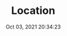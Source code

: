 ---
id: 59
title: Location 
file-slug: location
date: Oct 03, 2021 20:34:23
feature: false
category: icons
angle: dynamic
clay: https://3dicons.sgp1.cdn.digitaloceanspaces.com/v1/dynamic/clay/location-dynamic-clay.png
gradient: https://3dicons.sgp1.cdn.digitaloceanspaces.com/v1/dynamic/gradient/location-dynamic-gradient.png
color: https://3dicons.sgp1.cdn.digitaloceanspaces.com/v1/dynamic/color/location-dynamic-color.png
premium: https://3dicons.sgp1.cdn.digitaloceanspaces.com/v1/dynamic/premium/location-dynamic-premium.png
---